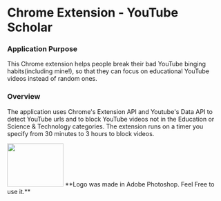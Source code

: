 # Chrome Extension - YouTube Scholar

### Application Purpose
This Chrome extension helps people break their bad YouTube binging habits(including mine!), so that they can focus on educational YouTube videos instead of random ones. 

### Overview
The application uses Chrome's Extension API and Youtube's Data API to detect YouTube urls and to block YouTube videos not in the Education or Science & Technology categories. The extension runs on a timer you specify from 30 minutes to 3 hours to block videos.




<img src="https://github.com/erics98/ChromeExtension/blob/master/icon.png" width="130" height="100">
**Logo was made in Adobe Photoshop. Feel Free to use it.**
